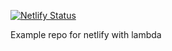 [![Netlify Status](https://api.netlify.com/api/v1/badges/787b74ac-fd80-4405-a24a-73796ea5c104/deploy-status)](https://app.netlify.com/sites/awesome-saha-41e4ed/deploys)

Example repo for netlify with lambda
